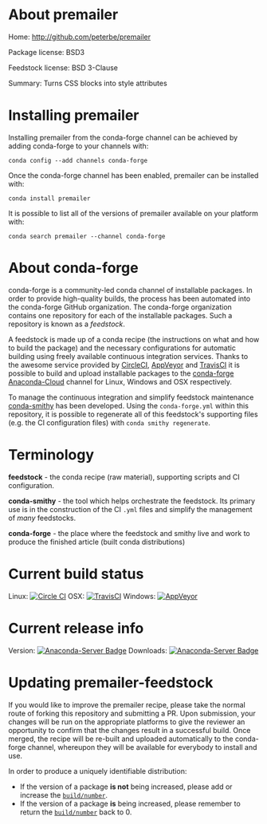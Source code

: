 About premailer
===============

Home: http://github.com/peterbe/premailer

Package license: BSD3

Feedstock license: BSD 3-Clause

Summary: Turns CSS blocks into style attributes



Installing premailer
====================

Installing premailer from the conda-forge channel can be achieved by adding conda-forge to your channels with:

```
conda config --add channels conda-forge
```

Once the conda-forge channel has been enabled, premailer can be installed with:

```
conda install premailer
```

It is possible to list all of the versions of premailer available on your platform with:

```
conda search premailer --channel conda-forge
```


About conda-forge
=================

conda-forge is a community-led conda channel of installable packages.
In order to provide high-quality builds, the process has been automated into the
conda-forge GitHub organization. The conda-forge organization contains one repository
for each of the installable packages. Such a repository is known as a *feedstock*.

A feedstock is made up of a conda recipe (the instructions on what and how to build
the package) and the necessary configurations for automatic building using freely
available continuous integration services. Thanks to the awesome service provided by
[CircleCI](https://circleci.com/), [AppVeyor](http://www.appveyor.com/)
and [TravisCI](https://travis-ci.org/) it is possible to build and upload installable
packages to the [conda-forge](https://anaconda.org/conda-forge)
[Anaconda-Cloud](http://docs.anaconda.org/) channel for Linux, Windows and OSX respectively.

To manage the continuous integration and simplify feedstock maintenance
[conda-smithy](http://github.com/conda-forge/conda-smithy) has been developed.
Using the ``conda-forge.yml`` within this repository, it is possible to regenerate all of
this feedstock's supporting files (e.g. the CI configuration files) with ``conda smithy regenerate``.


Terminology
===========

**feedstock** - the conda recipe (raw material), supporting scripts and CI configuration.

**conda-smithy** - the tool which helps orchestrate the feedstock.
                   Its primary use is in the construction of the CI ``.yml`` files
                   and simplify the management of *many* feedstocks.

**conda-forge** - the place where the feedstock and smithy live and work to
                  produce the finished article (built conda distributions)

Current build status
====================

Linux: [![Circle CI](https://circleci.com/gh/conda-forge/premailer-feedstock.svg?style=svg)](https://circleci.com/gh/conda-forge/premailer-feedstock)
OSX: [![TravisCI](https://travis-ci.org/conda-forge/premailer-feedstock.svg?branch=master)](https://travis-ci.org/conda-forge/premailer-feedstock)
Windows: [![AppVeyor](https://ci.appveyor.com/api/projects/status/github/conda-forge/premailer-feedstock?svg=True)](https://ci.appveyor.com/project/conda-forge/premailer-feedstock/branch/master)

Current release info
====================
Version: [![Anaconda-Server Badge](https://anaconda.org/conda-forge/premailer/badges/version.svg)](https://anaconda.org/conda-forge/premailer)
Downloads: [![Anaconda-Server Badge](https://anaconda.org/conda-forge/premailer/badges/downloads.svg)](https://anaconda.org/conda-forge/premailer)


Updating premailer-feedstock
============================

If you would like to improve the premailer recipe, please take the normal
route of forking this repository and submitting a PR. Upon submission, your changes will
be run on the appropriate platforms to give the reviewer an opportunity to confirm that the
changes result in a successful build. Once merged, the recipe will be re-built and uploaded
automatically to the conda-forge channel, whereupon they will be available for everybody to
install and use.

In order to produce a uniquely identifiable distribution:
 * If the version of a package **is not** being increased, please add or increase
   the [``build/number``](http://conda.pydata.org/docs/building/meta-yaml.html#build-number-and-string).
 * If the version of a package **is** being increased, please remember to return
   the [``build/number``](http://conda.pydata.org/docs/building/meta-yaml.html#build-number-and-string)
   back to 0.
